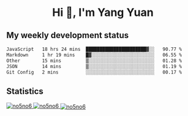 <h1 align="center">Hi 👋, I'm Yang Yuan</h1>


## My weekly development status
<!--START_SECTION:waka-->

```txt
JavaScript   18 hrs 24 mins  ██████████████████████▓░░   90.77 %
Markdown     1 hr 19 mins    █▓░░░░░░░░░░░░░░░░░░░░░░░   06.55 %
Other        15 mins         ▒░░░░░░░░░░░░░░░░░░░░░░░░   01.28 %
JSON         14 mins         ▒░░░░░░░░░░░░░░░░░░░░░░░░   01.19 %
Git Config   2 mins          ░░░░░░░░░░░░░░░░░░░░░░░░░   00.17 %
```

<!--END_SECTION:waka-->

## Statistics
<a href="https://github.com/anuraghazra/github-readme-stats">
  <img src="https://github-readme-stats.vercel.app/api/top-langs/?username=no5no6&theme=dracula" alt="no5no6">
</a>
<a href="https://github.com/anuraghazra/github-readme-stats">
  <img src="https://github-readme-stats.vercel.app/api?username=no5no6&show_icons=true&theme=dracula&line_height=40" alt="no5no6">
</a>
<a href="https://github.com/anuraghazra/github-readme-stats">
  <img align="center" src="https://github-readme-streak-stats.herokuapp.com/?user=no5no6&theme=dracula" alt="no5no6" />
</a>